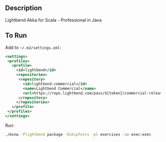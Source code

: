 ## Description

Lightbend Akka for Scala - Professional in Java

## To Run

Add to `~/.m2/settings.xml`:

```xml
<settings>
 <profiles>
   <profile>
     <id>lightbend</id>
     <repositories>
      <repository>
        <id>lightbend-commercial</id>
        <name>Lightbend Commercial</name>
        <url>https://repo.lightbend.com/pass/${token}/commercial-releases</url>
      </repository>
     </repositories>
   </profile>
 </profiles>
</settings>
```
Run:

```bash
./mvnw -Plightbend package -DskipTests -pl exercises -am exec:exec
```
